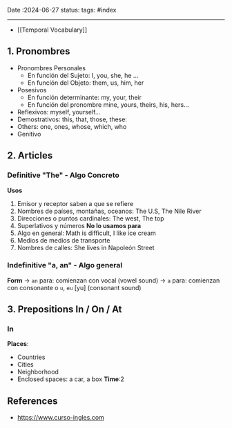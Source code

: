 Date :2024-06-27
status:
tags: #index
___
+ [[Temporal Vocabulary]]

## 1. Pronombres
+ Pronombres Personales
	+ En función del Sujeto: I, you, she, he ...
	+ En función del Objeto: them, us, him, her
+ Posesivos
	+ En función determinante: my, your, their
	+ En función del pronombre mine, yours, theirs, his, hers...
+ Reflexivos: myself, yourself...
+ Demostrativos: this, that, those, these:
+ Others: one, ones, whose, which, who
+ Genitivo
## 2. Articles
### Definitive "The" - Algo Concreto
**Usos**
1. Emisor y receptor saben a que se refiere
2. Nombres de países, montañas, oceanos: The U.S, The Nile River
3. Direcciones o puntos cardinales: The west, The top
4. Superlativos y números
**No lo usamos para**
1. Algo en general: Math is difficult, I like ice cream
2. Medios de medios de transporte
3. Nombres de calles: She lives in Napoleón Street
### Indefinitive "a, an" - Algo general

**Form**
-> `an` para: comienzan con vocal (vowel sound)
->  `a` para: comienzan con consonante o `u`, `eu` [yu] (consonant sound)
## 3. Prepositions In / On / At
### In
**Places**:
+ Countries
+ Cities
+ Neighborhood
+ Enclosed spaces: a car, a box
**Time**:2

## References
+ https://www.curso-ingles.com
